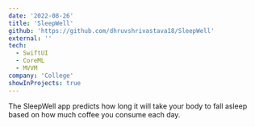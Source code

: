 ```yaml
---
date: '2022-08-26'
title: 'SleepWell'
github: 'https://github.com/dhruvshrivastava18/SleepWell'
external: ''
tech:
  - SwiftUI
  - CoreML
  - MVVM
company: 'College'
showInProjects: true
---
```


The SleepWell app predicts how long it will take your body to fall asleep based on how much coffee you consume each day.

